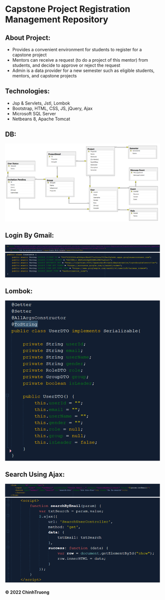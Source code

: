 # Capstone Project Registration Management Repository
## About Project:
* Provides a convenient environment for students to register for a capstone project
* Mentors can receive a request (to do a project of this mentor) from students, and decide to approve or reject the request
* Admin is a data provider for a new semester such as eligible students, mentors, and capstone projects
## Technologies:
* Jsp & Servlets, Jstl, Lombok
* Bootstrap, HTML, CSS, JS, jQuery, Ajax
* Microsoft SQL Server
* Netbeans 8, Apache Tomcat
## DB:
![DB Imange](https://github.com/ninehnineh/Capstone-Project-Registration-Management/blob/9e6639f45fb6e37d5688aca55c07421acdc5b8b2/screenshots/DB.png)
## Login By Gmail:
![Link](https://github.com/ninehnineh/Capstone-Project-Registration-Management/blob/f317d16a74e2b10a909431fbcc0646a5d84169d7/screenshots/Link.png)
![Login](https://github.com/ninehnineh/Capstone-Project-Registration-Management/blob/f317d16a74e2b10a909431fbcc0646a5d84169d7/screenshots/Constants.png)
## Lombok:
![Lombok](https://github.com/ninehnineh/Capstone-Project-Registration-Management/blob/1131b4c9bcf6f2574da14b8624f6df73ddd86236/screenshots/Lombok.png)
## Search Using Ajax:
![SearchForm](https://github.com/ninehnineh/Capstone-Project-Registration-Management/blob/3bb808e4f2a10f79f802a9e1c458246d1c3172ee/screenshots/SearchForm.png)
![SearchUsingAjax](https://github.com/ninehnineh/Capstone-Project-Registration-Management/blob/a578c974e72b34527768860cdd63ccabd1136bcf/screenshots/SearchAjax.png)


#### © 2022 ChinhTruong
